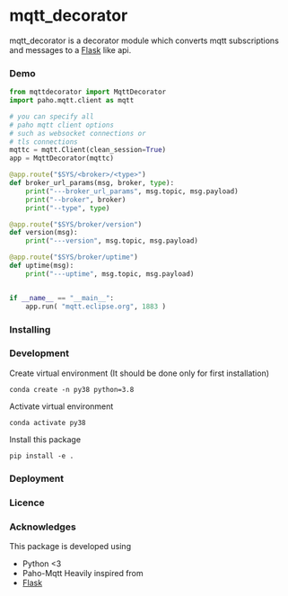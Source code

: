 # mqtt_decorator
mqtt_decorator is a decorator module which converts mqtt subscriptions and messages to a [Flask](https://flask.palletsprojects.com/en/1.1.x/) like api.

### Demo

```python
from mqttdecorator import MqttDecorator
import paho.mqtt.client as mqtt

# you can specify all 
# paho mqtt client options
# such as websocket connections or
# tls connections
mqttc = mqtt.Client(clean_session=True)
app = MqttDecorator(mqttc)

@app.route("$SYS/<broker>/<type>")
def broker_url_params(msg, broker, type):
    print("---broker_url_params", msg.topic, msg.payload)
    print("--broker", broker)
    print("--type", type)

@app.route("$SYS/broker/version")
def version(msg):
    print("---version", msg.topic, msg.payload)

@app.route("$SYS/broker/uptime")
def uptime(msg):
    print("---uptime", msg.topic, msg.payload)


if __name__ == "__main__":
    app.run( "mqtt.eclipse.org", 1883 )

```

### Installing




### Development

Create virtual environment (It should be done only for first installation)

```
conda create -n py38 python=3.8
```

Activate virtual environment
```
conda activate py38
```

Install this package
```
pip install -e .
```


### Deployment


### Licence


### Acknowledges
This package is developed using
- Python <3
- Paho-Mqtt
Heavily inspired from
- [Flask](https://flask.palletsprojects.com/en/1.1.x/)
